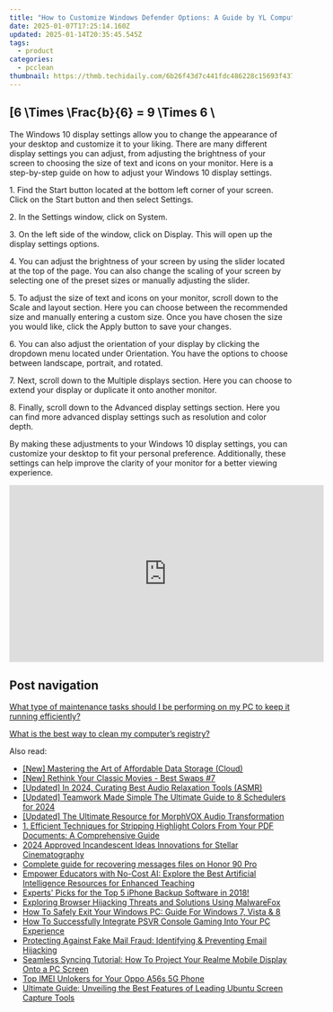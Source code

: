 ```yaml
---
title: "How to Customize Windows Defender Options: A Guide by YL Computing - Optimizing Your Antivirus Experience"
date: 2025-01-07T17:25:14.160Z
updated: 2025-01-14T20:35:45.545Z
tags:
  - product
categories:
  - pcclean
thumbnail: https://thmb.techidaily.com/6b26f43d7c441fdc486228c15693f43761df84b70dc520fe3fec90378bd8cb5b.jpg
---
```


## \[6 \Times \Frac{b}{6} = 9 \Times 6 \

The Windows 10 display settings allow you to change the appearance of your desktop and customize it to your liking. There are many different display settings you can adjust, from adjusting the brightness of your screen to choosing the size of text and icons on your monitor. Here is a step-by-step guide on how to adjust your Windows 10 display settings. 

1\. Find the Start button located at the bottom left corner of your screen. Click on the Start button and then select Settings.

2\. In the Settings window, click on System.

3\. On the left side of the window, click on Display. This will open up the display settings options. 

4\. You can adjust the brightness of your screen by using the slider located at the top of the page. You can also change the scaling of your screen by selecting one of the preset sizes or manually adjusting the slider.

5\. To adjust the size of text and icons on your monitor, scroll down to the Scale and layout section. Here you can choose between the recommended size and manually entering a custom size. Once you have chosen the size you would like, click the Apply button to save your changes.

6\. You can also adjust the orientation of your display by clicking the dropdown menu located under Orientation. You have the options to choose between landscape, portrait, and rotated.

7\. Next, scroll down to the Multiple displays section. Here you can choose to extend your display or duplicate it onto another monitor.

8\. Finally, scroll down to the Advanced display settings section. Here you can find more advanced display settings such as resolution and color depth. 

By making these adjustments to your Windows 10 display settings, you can customize your desktop to fit your personal preference. Additionally, these settings can help improve the clarity of your monitor for a better viewing experience.

<!-- affiliate ads begin -->
<iframe width="560" height="315" src="https://www.youtube.com/embed/JlX-G8rBs1w?si=iIhUoWAq5x3YK9rA" title="YouTube video player" frameborder="0" allow="accelerometer; autoplay; clipboard-write; encrypted-media; gyroscope; picture-in-picture; web-share" referrerpolicy="strict-origin-when-cross-origin" allowfullscreen></iframe>
<!-- affiliate ads end -->

## Post navigation

[What type of maintenance tasks should I be performing on my PC to keep it running efficiently?](https://tools.techidaily.com/pcclean/products/)

[What is the best way to clean my computer’s registry?](https://tools.techidaily.com/pcclean/products/)

<ins class="adsbygoogle"
     style="display:block"
     data-ad-format="autorelaxed"
     data-ad-client="ca-pub-7571918770474297"
     data-ad-slot="1223367746"></ins>

<ins class="adsbygoogle"
     style="display:block"
     data-ad-client="ca-pub-7571918770474297"
     data-ad-slot="8358498916"
     data-ad-format="auto"
     data-full-width-responsive="true"></ins>

<span class="atpl-alsoreadstyle">Also read:</span>
<div><ul>
<li><a href="https://fox-links.techidaily.com/new-mastering-the-art-of-affordable-data-storage-cloud/"><u>[New] Mastering the Art of Affordable Data Storage (Cloud)</u></a></li>
<li><a href="https://youtube-lab.techidaily.com/ethink-your-classic-movies-best-swaps-7/"><u>[New] Rethink Your Classic Movies - Best Swaps #7</u></a></li>
<li><a href="https://youtube-zero.techidaily.com/ed-in-2024-curating-best-audio-relaxation-tools-asmr/"><u>[Updated] In 2024, Curating Best Audio Relaxation Tools (ASMR)</u></a></li>
<li><a href="https://facebook-video-files.techidaily.com/updated-teamwork-made-simple-the-ultimate-guide-to-8-schedulers-for-2024/"><u>[Updated] Teamwork Made Simple The Ultimate Guide to 8 Schedulers for 2024</u></a></li>
<li><a href="https://some-skills.techidaily.com/updated-the-ultimate-resource-for-morphvox-audio-transformation/"><u>[Updated] The Ultimate Resource for MorphVOX Audio Transformation</u></a></li>
<li><a href="https://win-exclusive.techidaily.com/1-efficient-techniques-for-stripping-highlight-colors-from-your-pdf-documents-a-comprehensive-guide/"><u>1. Efficient Techniques for Stripping Highlight Colors From Your PDF Documents: A Comprehensive Guide</u></a></li>
<li><a href="https://some-knowledge.techidaily.com/2024-approved-incandescent-ideas-innovations-for-stellar-cinematography/"><u>2024 Approved Incandescent Ideas Innovations for Stellar Cinematography</u></a></li>
<li><a href="https://phone-solutions.techidaily.com/complete-guide-for-recovering-messages-files-on-honor-90-pro-by-fonelab-android-recover-messages/"><u>Complete guide for recovering messages files on Honor 90 Pro</u></a></li>
<li><a href="https://win-exclusive.techidaily.com/empower-educators-with-no-cost-ai-explore-the-best-artificial-intelligence-resources-for-enhanced-teaching/"><u>Empower Educators with No-Cost AI: Explore the Best Artificial Intelligence Resources for Enhanced Teaching</u></a></li>
<li><a href="https://win-exclusive.techidaily.com/experts-picks-for-the-top-5-iphone-backup-software-in-2018/"><u>Experts' Picks for the Top 5 iPhone Backup Software in 2018!</u></a></li>
<li><a href="https://win-exclusive.techidaily.com/exploring-browser-hijacking-threats-and-solutions-using-malwarefox/"><u>Exploring Browser Hijacking Threats and Solutions Using MalwareFox</u></a></li>
<li><a href="https://win-exclusive.techidaily.com/how-to-safely-exit-your-windows-pc-guide-for-windows-7-vista-and-8/"><u>How To Safely Exit Your Windows PC: Guide For Windows 7, Vista & 8</u></a></li>
<li><a href="https://techno-recovery.techidaily.com/how-to-successfully-integrate-psvr-console-gaming-into-your-pc-experience/"><u>How To Successfully Integrate PSVR Console Gaming Into Your PC Experience</u></a></li>
<li><a href="https://win-exclusive.techidaily.com/protecting-against-fake-mail-fraud-identifying-and-preventing-email-hijacking/"><u>Protecting Against Fake Mail Fraud: Identifying & Preventing Email Hijacking</u></a></li>
<li><a href="https://win-exclusive.techidaily.com/seamless-syncing-tutorial-how-to-project-your-realme-mobile-display-onto-a-pc-screen/"><u>Seamless Syncing Tutorial: How To Project Your Realme Mobile Display Onto a PC Screen</u></a></li>
<li><a href="https://sim-unlock.techidaily.com/top-imei-unlokers-for-your-oppo-a56s-5g-phone-by-drfone-android/"><u>Top IMEI Unlokers for Your Oppo A56s 5G Phone</u></a></li>
<li><a href="https://win-exclusive.techidaily.com/ultimate-guide-unveiling-the-best-features-of-leading-ubuntu-screen-capture-tools/"><u>Ultimate Guide: Unveiling the Best Features of Leading Ubuntu Screen Capture Tools</u></a></li>
</ul></div>

